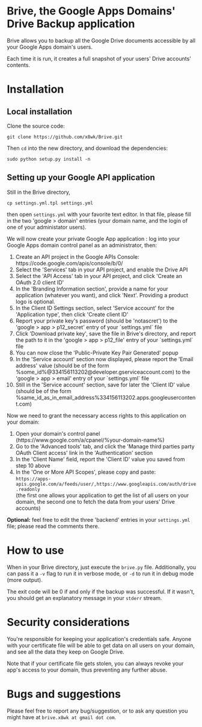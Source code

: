 Brive, the Google Apps Domains' Drive Backup application
=====

Brive allows you to backup all the Google Drive documents accessible by all your Google Apps domain's users.

Each time it is run, it creates a full snapshot of your users' Drive accounts' contents.

<h1>Installation</h1>

<h2>Local installation</h2>

Clone the source code:

`git clone https://github.com/x8wk/Brive.git`

Then `cd` into the new directory, and download the dependencies:

`sudo python setup.py install -n`

<h2>Setting up your Google API application</h2>

Still in the Brive directory,

`cp settings.yml.tpl settings.yml`

then open `settings.yml` with your favorite text editor. In that file, please fill in the two 'google > domain' entries (your domain name, and the login of one of your administator users).

We will now create your private Google App application : log into your Google Apps domain control panel as an administrator, then:
<ol>
<li> Create an API project in the Google APIs Console: https://code.google.com/apis/console/b/0/ </li>
<li> Select the 'Services' tab in your API project, and enable the Drive API </li>
<li> Select the 'API Access' tab in your API project, and click 'Create an OAuth 2.0 client ID' </li>
<li> In the 'Branding Information section', provide a name for your application (whatever you want), and click 'Next'. Providing a product logo is optional. </li>
<li> In the Client ID Settings section, select 'Service account' for the 'Application type', then click 'Create client ID' </li>
<li> Report your private key's password (should be 'notascret') to the 'google > app > p12_secret' entry of your `settings.yml` file </li>
<li> Click 'Download private key', save the file in Brive's directory, and report the path to it in the 'google > app > p12_file' entry of your `settings.yml` file </li>
<li> You can now close the 'Public-Private Key Pair Generated' popup </li>
<li> In the 'Service account' section now displayed, please report the 'Email address' value (should be of the form %some_id%@334156113202@developer.gserviceaccount.com) to the 'google > app > email' entry of your `settings.yml` file </li>
<li> Still in the 'Service account' section, save for later the 'Client ID' value (should be of the form %same_id_as_in_email_address%334156113202.apps.googleusercontent.com) </li>
</ol>

Now we need to grant the necessary access rights to this application on your domain:
<ol>
<li> Open your domain's control panel (https://www.google.com/a/cpanel/%your-domain-name%) </li>
<li> Go to the 'Advanced tools' tab, and click the 'Manage third parties party OAuth Client access' link in the 'Authentication' section </li>
<li> In the 'Client Name' field, report the 'Client ID' value you saved from step 10 above </li>
<li> In the 'One or More API Scopes', please copy and paste:<br/>
<code>https://apps-apis.google.com/a/feeds/user/,https://www.googleapis.com/auth/drive.readonly</code><br/>
(the first one allows your application to get the list of all users on your domain, the second one to fetch the data from your users' Drive accounts) </li>
</ol>

<b>Optional:</b> feel free to edit the three 'backend' entries in your `settings.yml` file; please read the comments there.

<h1>How to use</h1>

When in your Brive directory, just execute the `brive.py` file. Additionally, you can pass it a `-v` flag to run it in verbose mode, or `-d` to run it in debug mode (more output).

The exit code will be 0 if and only if the backup was successful. If it wasn't, you should get an explanatory message in your `stderr` stream.

<h1>Security considerations</h1>

You're responsible for keeping your application's credentials safe. Anyone with your certificate file will be able to get data on all users on your domain, and see all the data they keep on Google Drive.

Note that if your certificate file gets stolen, you can always revoke your app's access to your domain, thus preventing any further abuse.

<h1>Bugs and suggestions</h1>

Please feel free to report any bug/suggestion, or to ask any question you might have at `brive.x8wk at gmail dot com`.
